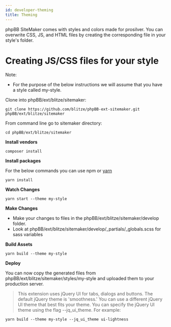 ```yaml
---
id: developer-theming
title: Theming
---
```


phpBB SiteMaker comes with styles and colors made for prosilver.
You can overwrite CSS, JS, and HTML files by creating the corresponding file in your style's folder.

# Creating JS/CSS files for your style
 
Note:
* For the purpose of the below instructions we will assume that you have a style called my-style.

Clone into phpBB/ext/blitze/sitemaker:

    git clone https://github.com/blitze/phpBB-ext-sitemaker.git phpBB/ext/blitze/sitemaker

From command line go to sitemaker directory:

    cd phpBB/ext/blitze/sitemaker

**Install vendors**

    composer install

**Install packages**

For the below commands you can use npm or [yarn](https://yarnpkg.com)

	yarn install

**Watch Changes**

	yarn start --theme my-style

**Make Changes**

* Make your changes to files in the phpBB/ext/blitze/sitemaker/develop folder.
* Look at phpBB/ext/blitze/sitemaker/develop/_partials/_globals.scss for sass variables

**Build Assets**

	yarn build --theme my-style

**Deploy**

You can now copy the generated files from phpBB/ext/blitze/sitemaker/styles/my-style and uploaded them to your production server.

> This extension uses jQuery UI for tabs, dialogs and buttons. 
The default jQuery theme is 'smoothness.' You can use a different jQuery UI theme that best fits your theme.
You can specify the jQuery UI theme using the flag --jq_ui_theme. For example:

	yarn build --theme my-style --jq_ui_theme ui-lightness

